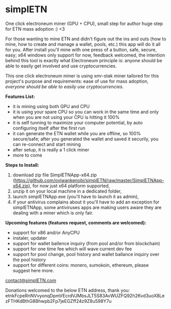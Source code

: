 # simplETN
One click electroneum miner (GPU + CPU), small step for author huge step for ETN mass adoption :) <3

For those wanting to mine ETN and didn't figure out the ins and outs (how to mine, how to create and manage a wallet, pools, etc.) this app will do it all for you.
After install you'll mine with one press of a button, safe, secure, easy; x64 windows only support for now, feedback welcomed, the intention behind this tool is exactly what Electroneum principle is: anyone should be able to easily get involved and use cryptocurrencies.

This one click electroneum miner is using xmr-stak miner tailored for this project's purpose and requirements: ease of use for mass adoption, *everyone should be able to easily use cryptocurrencies*.

__Features List:__
- it is mining using both GPU and CPU
- it is using your spare CPU so you can work in the same time and only when you are not using your CPU is hitting it 100%
- it is self tunning to maximize your computer potential, by auto configuring itself after the first run
- it can generate the ETN wallet while you are offline, so 100% secure/safe; after you generated the wallet and saved it securily, you can re-connect and start mining
- after setup, it is really a 1 click miner
- more to come

__Steps to Install:__

1. download zip file SimplETNApp-x64.zip (https://github.com/oviwankenobi/simplETN/raw/master/SimplETNApp-x64.zip), for now just x64 platform supported, 
2. unzip it on your local machine in a dedicated folder, 
3. launch simplETNApp.exe (you'll have to launch it as admin), 
4. if your antivirus complains about it you'll have to add an exception for simplETNApp, some antiviruses apps are making users aware they are dealing with a miner which is only fair.

__Upcoming features (features request, comments are welcomed):__

- support for x86 and/or AnyCPU
- instaler, updater
- support for wallet ballence inquiry (from pool and/or from blockchain)
- support for one time fee which will wave current dev fee
- support for pool change, pool history and wallet ballance inquiry over the pool history
- support for different coins: monero, sumokoin, ethereum, please suggest here more.


contact@simplETN.com


Donations welcomed to the below ETN address, thank you:
etnkFcpeRnNVvyonqDpmVEcrdVJMbsJLT5S83AvWUZFQ92h2Kvd3uoX8LezFTHKdBthG8Bhwpb2Fp7jeEGZff24z9Z8u598Y7u


